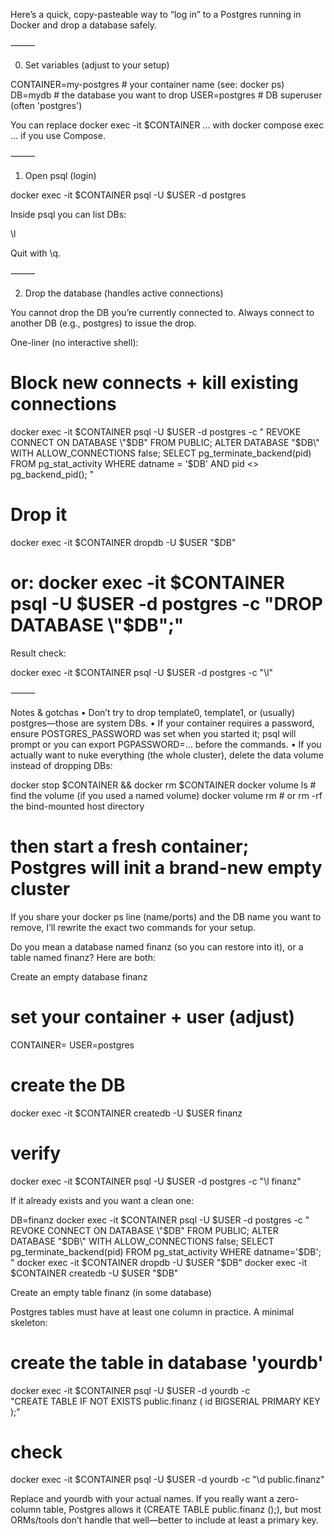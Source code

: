 Here’s a quick, copy-pasteable way to “log in” to a Postgres running in Docker and drop a database safely.

⸻

0) Set variables (adjust to your setup)

CONTAINER=my-postgres         # your container name (see: docker ps)
DB=mydb                       # the database you want to drop
USER=postgres                 # DB superuser (often 'postgres')

You can replace docker exec -it $CONTAINER … with docker compose exec <service> … if you use Compose.

⸻

1) Open psql (login)

docker exec -it $CONTAINER psql -U $USER -d postgres

Inside psql you can list DBs:

\l

Quit with \q.

⸻

2) Drop the database (handles active connections)

You cannot drop the DB you’re currently connected to. Always connect to another DB (e.g., postgres) to issue the drop.

One-liner (no interactive shell):

# Block new connects + kill existing connections
docker exec -it $CONTAINER psql -U $USER -d postgres -c "
  REVOKE CONNECT ON DATABASE \"$DB\" FROM PUBLIC;
  ALTER DATABASE \"$DB\" WITH ALLOW_CONNECTIONS false;
  SELECT pg_terminate_backend(pid)
  FROM pg_stat_activity
  WHERE datname = '$DB' AND pid <> pg_backend_pid();
"

# Drop it
docker exec -it $CONTAINER dropdb -U $USER "$DB"
# or: docker exec -it $CONTAINER psql -U $USER -d postgres -c "DROP DATABASE \"$DB\";"

Result check:

docker exec -it $CONTAINER psql -U $USER -d postgres -c "\l"


⸻

Notes & gotchas
	•	Don’t try to drop template0, template1, or (usually) postgres—those are system DBs.
	•	If your container requires a password, ensure POSTGRES_PASSWORD was set when you started it; psql will prompt or you can export PGPASSWORD=... before the commands.
	•	If you actually want to nuke everything (the whole cluster), delete the data volume instead of dropping DBs:

docker stop $CONTAINER && docker rm $CONTAINER
docker volume ls             # find the volume (if you used a named volume)
docker volume rm <volume>    # or rm -rf the bind-mounted host directory
# then start a fresh container; Postgres will init a brand-new empty cluster



If you share your docker ps line (name/ports) and the DB name you want to remove, I’ll rewrite the exact two commands for your setup.


Do you mean a database named finanz (so you can restore into it), or a table named finanz? Here are both:

Create an empty database finanz

# set your container + user (adjust)
CONTAINER=<your-postgres-container>
USER=postgres

# create the DB
docker exec -it $CONTAINER createdb -U $USER finanz

# verify
docker exec -it $CONTAINER psql -U $USER -d postgres -c "\l finanz"

If it already exists and you want a clean one:

DB=finanz
docker exec -it $CONTAINER psql -U $USER -d postgres -c "
  REVOKE CONNECT ON DATABASE \"$DB\" FROM PUBLIC;
  ALTER DATABASE \"$DB\" WITH ALLOW_CONNECTIONS false;
  SELECT pg_terminate_backend(pid) FROM pg_stat_activity WHERE datname='$DB';
"
docker exec -it $CONTAINER dropdb  -U $USER "$DB"
docker exec -it $CONTAINER createdb -U $USER "$DB"

Create an empty table finanz (in some database)

Postgres tables must have at least one column in practice. A minimal skeleton:

# create the table in database 'yourdb'
docker exec -it $CONTAINER psql -U $USER -d yourdb -c \
"CREATE TABLE IF NOT EXISTS public.finanz (
   id BIGSERIAL PRIMARY KEY
);"

# check
docker exec -it $CONTAINER psql -U $USER -d yourdb -c "\d public.finanz"

Replace <your-postgres-container> and yourdb with your actual names. If you really want a zero-column table, Postgres allows it (CREATE TABLE public.finanz ();), but most ORMs/tools don’t handle that well—better to include at least a primary key.